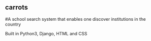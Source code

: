 ## carrots
#A school search system that enables one discover institutions in the country

Built in Python3, Django, HTML and CSS
